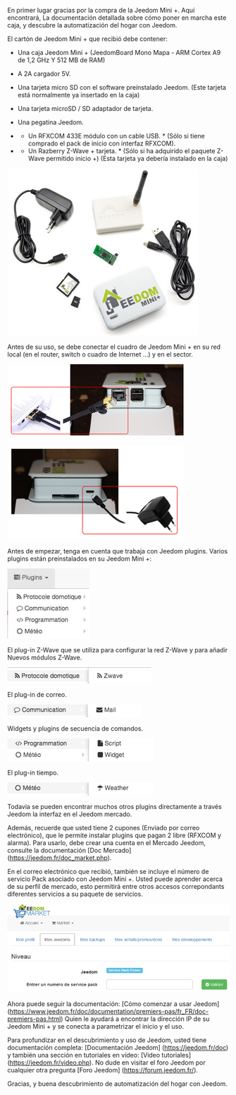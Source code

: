 En primer lugar gracias por la compra de la Jeedom Mini +. Aquí encontrará,
La documentación detallada sobre cómo poner en marcha este
caja, y descubre la automatización del hogar con Jeedom.

El cartón de Jeedom Mini + que recibió debe contener:

-   Una caja Jeedom Mini + (JeedomBoard Mono Mapa - ARM Cortex A9 de 1,2 GHz
    Y 512 MB de RAM)

-   A 2A cargador 5V.

-   Una tarjeta micro SD con el software preinstalado Jeedom. (Este
    tarjeta está normalmente ya insertado en la caja)

-   Una tarjeta microSD / SD adaptador de tarjeta.

-   Una pegatina Jeedom.

-   * Un RFXCOM 433E módulo con un cable USB. * (Sólo si tiene
    comprado el pack de inicio con interfaz RFXCOM).

-   * Un Razberry Z-Wave + tarjeta. * (Sólo si ha adquirido el paquete
    Z-Wave permitido inicio +) (Esta tarjeta ya debería
    instalado en la caja)

![mini.demarrage01](../images/mini.demarrage01.png)

Antes de su uso, se debe conectar el cuadro de Jeedom Mini +
en su red local (en el router, switch o cuadro de Internet ...) y
en el sector.

![mini.demarrage02](../images/mini.demarrage02.png)

![mini.demarrage03](../images/mini.demarrage03.png)

Antes de empezar, tenga en cuenta que trabaja con Jeedom
plugins. Varios plugins están preinstalados en su Jeedom Mini +:

![mini.demarrage04](../images/mini.demarrage04.png)

El plug-in Z-Wave que se utiliza para configurar la red Z-Wave y para añadir
Nuevos módulos Z-Wave.

![mini.demarrage05](../images/mini.demarrage05.png)

El plug-in de correo.

![mini.demarrage06](../images/mini.demarrage06.png)

Widgets y plugins de secuencia de comandos.

![mini.demarrage07](../images/mini.demarrage07.png)

El plug-in tiempo.

![mini.demarrage08](../images/mini.demarrage08.png)

Todavía se pueden encontrar muchos otros plugins directamente a través
Jeedom la interfaz en el Jeedom mercado.

Además, recuerde que usted tiene 2 cupones
(Enviado por correo electrónico), que le permite instalar plugins que pagan 2
libre (RFXCOM y alarma). Para usarlo, debe crear una
cuenta en el Mercado Jeedom, consulte la documentación [Doc
Mercado] (https://jeedom.fr/doc_market.php).

En el correo electrónico que recibió, también se incluye el número de servicio
Pack asociado con Jeedom Mini +. Usted puede aprender acerca de su
perfil de mercado, esto permitirá entre otros accesos
correpondants diferentes servicios a su paquete de servicios.

![mini.demarrage09](../images/mini.demarrage09.png)

Ahora puede seguir la documentación: [Cómo comenzar a usar
Jeedom] (https://www.jeedom.fr/doc/documentation/premiers-pas/fr_FR/doc-premiers-pas.html)
Quien le ayudará a encontrar la dirección IP de su Jeedom Mini + y
se conecta a parametrizar el inicio y el uso.

Para profundizar en el descubrimiento y uso de Jeedom, usted tiene
documentación completa: [Documentación
Jeedom] (https://jeedom.fr/doc) y también una sección en
tutoriales en vídeo: [Video tutoriales] (https://jeedom.fr/video.php).
No dude en visitar el foro Jeedom por cualquier otra
pregunta [Foro Jeedom] (https://forum.jeedom.fr/).

Gracias, y buena descubrimiento de automatización del hogar con Jeedom.
